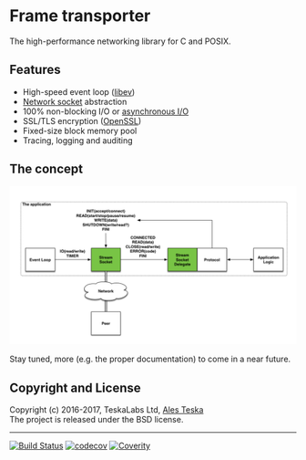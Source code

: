 # Frame transporter

The high-performance networking library for C and POSIX.

## Features

* High-speed event loop ([libev](http://software.schmorp.de/pkg/libev.html))
* [Network socket](https://en.wikipedia.org/wiki/Network_socket) abstraction
* 100% non-blocking I/O or [asynchronous I/O](https://en.wikipedia.org/wiki/Asynchronous_I/O)
* SSL/TLS encryption ([OpenSSL](https://www.openssl.org))
* Fixed-size block memory pool
* Tracing, logging and auditing


## The concept

![image](./doc/images/stream_socket.png)  

Stay tuned, more (e.g. the proper documentation) to come in a near future.


## Copyright and License

Copyright (c) 2016-2017, TeskaLabs Ltd, [Ales Teska](https://github.com/ateska)  
The project is released under the BSD license.

---
[![Build Status](https://travis-ci.org/TeskaLabs/Frame-Transporter.svg?branch=master)](https://travis-ci.org/TeskaLabs/Frame-Transporter)
[![codecov](https://codecov.io/gh/TeskaLabs/Frame-Transporter/branch/master/graph/badge.svg)](https://codecov.io/gh/TeskaLabs/Frame-Transporter)
[![Coverity](https://scan.coverity.com/projects/9946/badge.svg)](https://scan.coverity.com/projects/teskalabs-frame_transporter)
